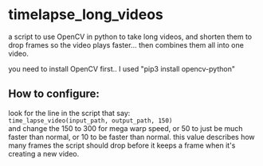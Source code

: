 # timelapse_long_videos
a script to use OpenCV in python to take long videos, and shorten them to drop frames so the video plays faster... then combines them all into one video.

you need to install OpenCV first.. I used "pip3 install opencv-python"

## How to configure:

look for the line in the script that say:<br>
<code>time_lapse_video(input_path, output_path, 150)</code><br>
and change the 150 to 300 for mega warp speed, or 50 to just be much faster than normal, or 10 to be faster than normal. this value describes how many frames the script should drop before it keeps a frame when it's creating a new video.
